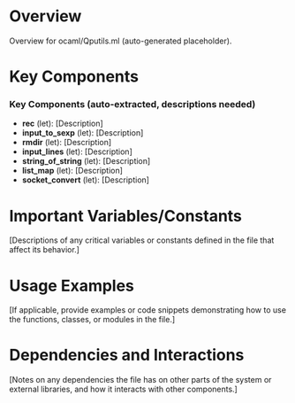 # Overview

Overview for ocaml/Qputils.ml (auto-generated placeholder).

# Key Components

### Key Components (auto-extracted, descriptions needed)
- **rec** (let): [Description]
- **input_to_sexp** (let): [Description]
- **rmdir** (let): [Description]
- **input_lines** (let): [Description]
- **string_of_string** (let): [Description]
- **list_map** (let): [Description]
- **socket_convert** (let): [Description]

# Important Variables/Constants

[Descriptions of any critical variables or constants defined in the file that affect its behavior.]

# Usage Examples

[If applicable, provide examples or code snippets demonstrating how to use the functions, classes, or modules in the file.]

# Dependencies and Interactions

[Notes on any dependencies the file has on other parts of the system or external libraries, and how it interacts with other components.]
